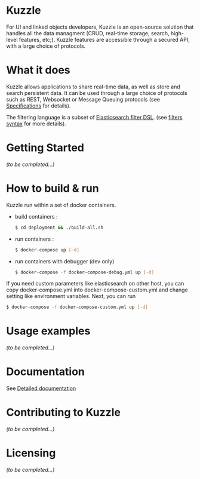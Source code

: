 # Kuzzle

For UI and linked objects developers, Kuzzle is an open-source solution that handles all the data managment
(CRUD, real-time storage, search, high-level features, etc;).
Kuzzle features are accessible through a secured API, with a large choice of protocols.

# What it does

Kuzzle allows applications to share real-time data, as well as store and search persistent data.
It can be used through a large choice of protocols such as REST, Websocket or Message Queuing protocols (see [Specifications] for details).

The filtering language is a subset of [Elasticsearch filter DSL].
(see [filters syntax] for more details).

# Getting Started

_(to be completed...)_

# How to build & run

Kuzzle run within a set of docker containers.

* build containers :

    ```bash
    $ cd deployment && ./build-all.sh
    ```

* run containers :

    ```bash
    $ docker-compose up [-d]
    ```

* run containers with debugger (dev only)

    ```bash
    $ docker-compose -f docker-compose-debug.yml up [-d]
    ```
    
If you need custom parameters like elasticsearch on other host, you can copy docker-compose.yml into docker-compose-custom.yml and change setting like environment variables. Next, you can run

```bash
$ docker-compose -f docker-compose-custom.yml up [-d]
```

# Usage examples

_(to be completed...)_

# Documentation

See [Detailed documentation]

# Contributing to Kuzzle

_(to be completed...)_

# Licensing

_(to be completed...)_

[Detailed documentation]: src/docs/index.md
[Specifications]: src/docs/specifications.md
[filters syntax]: src/docs/filters.md
[Elasticsearch filter DSL]: https://www.elastic.co/guide/en/elasticsearch/reference/current/query-dsl-filters.html
